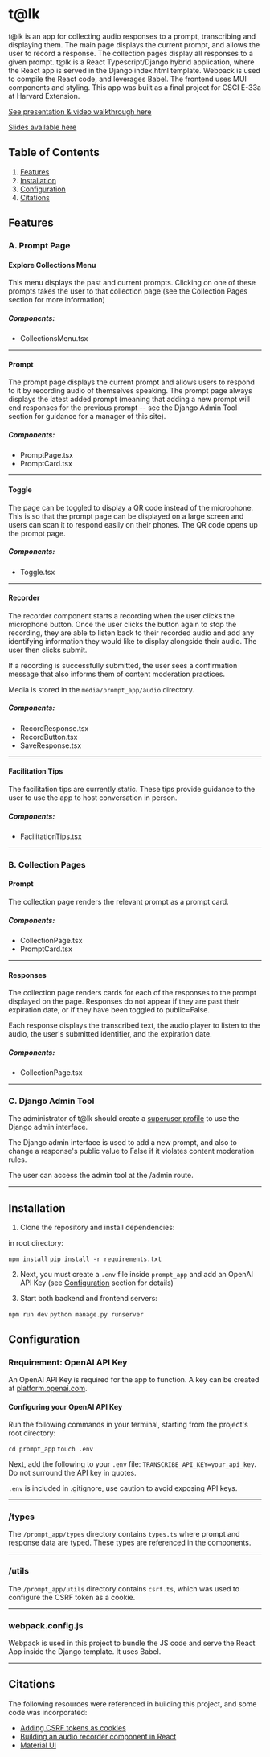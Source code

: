 # t@lk

t@lk is an app for collecting audio responses to a prompt, transcribing and displaying them. The main page displays the current prompt, and allows the user to record a response. The collection pages display all responses to a given prompt. t@lk is a React Typescript/Django hybrid application, where the React app is served in the Django index.html template. Webpack is used to compile the React code, and leverages Babel. The frontend uses MUI components and styling. This app was built as a final project for CSCI E-33a at Harvard Extension.

[See presentation & video walkthrough here](https://www.youtube.com/watch?v=NxDCjpmeqFA)

[Slides available here](https://docs.google.com/presentation/d/1pLwuQI-4wEVs67DhHKX_ZZu39XnynIf6LNowSNA-sr0/edit?usp=sharing)

## Table of Contents

1. [Features](#features)
2. [Installation](#installation)
3. [Configuration](#configuration)
4. [Citations](#citations)

## Features

### A. Prompt Page

#### Explore Collections Menu

This menu displays the past and current prompts. Clicking on one of these prompts takes the user to that collection page (see the Collection Pages section for more information) 
##### Components:
- CollectionsMenu.tsx

---

#### Prompt

The prompt page displays the current prompt and allows users to respond to it by recording audio of themselves speaking. The prompt page always displays the latest added prompt (meaning that adding a new prompt will end responses for the previous prompt -- see the Django Admin Tool section for guidance for a manager of this site).
##### Components:
- PromptPage.tsx
- PromptCard.tsx

---

#### Toggle

The page can be toggled to display a QR code instead of the microphone. This is so that the prompt page can be displayed on a large screen and users can scan it to respond easily on their phones. The QR code opens up the prompt page.
##### Components:
- Toggle.tsx

---

#### Recorder

The recorder component starts a recording when the user clicks the microphone button. Once the user clicks the button again to stop the recording, they are able to listen back to their recorded audio and add any identifying information they would like to display alongside their audio. The user then clicks submit.

If a recording is successfully submitted, the user sees a confirmation message that also informs them of content moderation practices.

Media is stored in the `media/prompt_app/audio` directory.

##### Components:
- RecordResponse.tsx
- RecordButton.tsx
- SaveResponse.tsx

---

#### Facilitation Tips

The facilitation tips are currently static. These tips provide guidance to the user to use the app to host conversation in person.
##### Components:
- FacilitationTips.tsx

---

### B. Collection Pages

#### Prompt

The collection page renders the relevant prompt as a prompt card.
##### Components:
- CollectionPage.tsx
- PromptCard.tsx

---

#### Responses

The collection page renders cards for each of the responses to the prompt displayed on the page. Responses do not appear if they are past their expiration date, or if they have been toggled to public=False.

Each response displays the transcribed text, the audio player to listen to the audio, the user's submitted identifier, and the expiration date.
##### Components:
- CollectionPage.tsx 

---

### C. Django Admin Tool
The administrator of t@lk should create a [superuser profile](https://www.w3schools.com/django/django_admin_create_user.php) to use the Django admin interface. 

The Django admin interface is used to add a new prompt, and also to change a response's public value to False if it violates content moderation rules. 

The user can access the admin tool at the /admin route. 

---

## Installation

1. Clone the repository and install dependencies:

in root directory:

`npm install`
`pip install -r requirements.txt`

2.  Next, you must create a `.env` file inside `prompt_app` and add an OpenAI API Key (see [Configuration](#configuration) section for details)

3. Start both backend and frontend servers:

`npm run dev`
`python manage.py runserver`

## Configuration

### Requirement: OpenAI API Key
An OpenAI API Key is required for the app to function. A key can be created at [platform.openai.com](https://platform.openai.com/docs/overview). 
 
#### Configuring your OpenAI API Key
Run the following commands in your terminal, starting from the project's root directory:

`cd prompt_app`
`touch .env`

Next, add the following to your `.env` file:
`TRANSCRIBE_API_KEY=your_api_key`.
Do not surround the API key in quotes.

`.env` is included in .gitignore, use caution to avoid exposing API keys.

---
### /types
The `/prompt_app/types` directory contains `types.ts` where prompt and response data are typed. These types are referenced in the components.

---
### /utils
The `/prompt_app/utils` directory contains `csrf.ts`, which was used to configure the CSRF token as a cookie.

---
### webpack.config.js
Webpack is used in this project to bundle the JS code and serve the React App inside the Django template. It uses Babel.

---

## Citations

The following resources were referenced in building this project, and some code was incorporated:
- [Adding CSRF tokens as cookies](https://gist.github.com/joduplessis/7b3b4340353760e945f972a69e855d11?permalink_comment_id=3482344) 
- [Building an audio recorder component in React](https://cassidoo.co/post/react-microphone/)
- [Material UI](https://mui.com/material-ui/)
